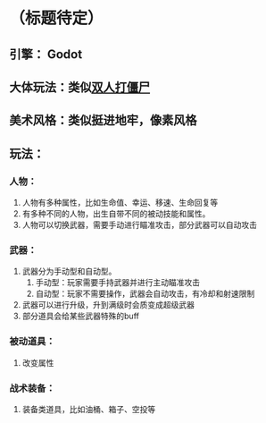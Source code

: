 # （标题待定）

## 引擎： Godot

## 大体玩法：类似[双人打僵尸](https://www.newgrounds.com/portal/view/378950)

## 美术风格：类似挺进地牢，像素风格

## 玩法：

### 人物：

1. 人物有多种属性，比如生命值、幸运、移速、生命回复等
2. 有多种不同的人物，出生自带不同的被动技能和属性。
3. 人物可以切换武器，需要手动进行瞄准攻击，部分武器可以自动攻击

### 武器：

1. 武器分为手动型和自动型。
   1. 手动型：玩家需要手持武器并进行主动瞄准攻击
   2. 自动型：玩家不需要操作，武器会自动攻击，有冷却和射速限制
2. 武器可以进行升级，升到满级时会质变成超级武器
3. 部分道具会给某些武器特殊的buff

### 被动道具：

1. 改变属性

### 战术装备：

1. 装备类道具，比如油桶、箱子、空投等
